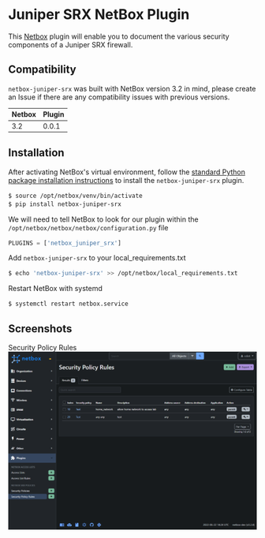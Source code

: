 # Juniper SRX NetBox Plugin

This [Netbox](https://github.com/cdot65/netbox-juniper-srx) plugin will enable you to document the various security components of a Juniper SRX firewall.

## Compatibility

`netbox-juniper-srx` was built with NetBox version 3.2 in mind, please create an Issue if there are any compatibility issues with previous versions.

| Netbox | Plugin |
|---|---|
| 3.2 | 0.0.1 |

## Installation

After activating NetBox's virtual environment, follow the [standard Python package installation instructions](https://packaging.python.org/en/latest/tutorials/installing-packages/#installing-from-pypi) to install the `netbox-juniper-srx` plugin.

```bash
$ source /opt/netbox/venv/bin/activate
$ pip install netbox-juniper-srx
```

We will need to tell NetBox to look for our plugin within the `/opt/netbox/netbox/netbox/configuration.py` file

```python
PLUGINS = ['netbox_juniper_srx']
```

Add `netbox-juniper-srx` to your local_requirements.txt

```bash
$ echo 'netbox-juniper-srx' >> /opt/netbox/local_requirements.txt
```

Restart NetBox with systemd

```bash
$ systemctl restart netbox.service
```

## Screenshots

Security Policy Rules
![Security Policy Rules](https://raw.githubusercontent.com/cdot65/netbox-juniper-srx/main/site/content/assets/images/security_policy_rules.png)
